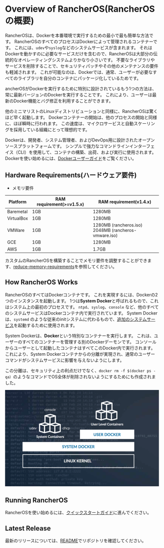 # Overview of RancherOS(RancherOSの概要)

RancherOSは、Dockerを本番環境で実行するための最小で最も簡単な方法です。
RancherOSのすべてのプロセスはDockerによって管理されるコンテナーです。
これには、`udev`や`syslog`などのシステムサービスが含まれます。
それはDockerを動かすのに必要なサービスだけを含むので、RancherOSは大部分の伝統的なオペレーティングシステムよりかなり小さいです。
不要なライブラリやサービスを削除することで、セキュリティパッチやその他のメンテナンスの要件も軽減されます。
これが可能なのは、Dockerでは、通常、ユーザーが必要なすべてのライブラリを自分のコンテナにパッケージ化しているためです。

ancherOSがDockerを実行するために特別に設計されているもう1つの方法は、常に最新バージョンのDockerを実行することです。
これにより、ユーザーは最新のDocker機能とバグ修正を利用することができます。

他のミニマリストのLinuxディストリビューションと同様に、RancherOSは驚くほど早く起動します。 Dockerコンテナーの開始は、他のプロセスの開始と同様に、ほぼ瞬時に行われます。
この速度は、マイクロサービスと自動スケーリングを採用している組織にとって理想的です。

Dockerは、開発者、システム管理者、およびDevOps用に設計されたオープンソースプラットフォームです。
シンプルで強力なコマンドラインインターフェイス（CLI）を使用して、コンテナの構築、出荷、および実行に使用されます。
Dockerを使い始めるには、[Dockerユーザーガイド](https://docs.docker.com/config/daemon/)をご覧ください。

## Hardware Requirements(ハードウェア要件)

- メモリ要件

| Platform | RAM requirement(>=v1.5.x) | RAM requirement(v1.4.x) |
| --- | --- | --- |
| Baremetal | 1GB | 1280MB |
| VirtualBox | 1GB | 1280MB |
| VMWare | 1GB | 1280MB (rancheros.iso)<br>2048MB (rancheros-vmware.iso) |
| GCE | 1GB | 1280MB |
| AWS | 1GB | 1.7GB |
カスタムのRancherOSを構築することでメモリ要件を調整することができます、[reduce-memory-requirements](https://rancher.com/docs/os/v1.x/en/installation/custom-builds/custom-rancheros-iso/#reduce-memory-requirements)を参照してください。

## How RancherOS Works

RancherOSのすべてはDockerコンテナです。
これを実現するには、Dockerの2つのインスタンスを起動します。
1つは**System Docker**と呼ばれるもので、これはシステム上の最初のプロセスです。
`ntpd`、`syslog`、`console` など、他のすべてのシステムサービスはDockerコンテナ内で実行されています。
System Dockerは、`systemd` のような従来のinitシステムに代わるもので、[追加のシステムサービス](https://rancher.com/docs/os/v1.x/en/installation/system-services/adding-system-services/)を起動するために使用されます。

System Dockerは、**Docker**という特別なコンテナーを実行します。
これは、ユーザーのすべてのコンテナーを管理する別のDockerデーモンです。
コンソールからユーザーとして起動したコンテナはすべてこのDocker内で実行されます。
これにより、System Dockerコンテナからの分離が実現され、通常のユーザーコマンドがシステムサービスに影響を与えないようにします。

この分離は、セキュリティ上の利点だけでなく、`docker rm -f $(docker ps -qa）`のようなコマンドでOS全体が削除されないようにするためにも作成されました。

![画像](../pictures/010001rancheroshowitworks.png)

## Running RancherOS

RancherOSを使い始めるには、[クイックスタートガイド](https://rancher.com/docs/os/v1.x/en/quick-start-guide/)に進んでください。

## Latest Release

最新のリリースについては、[README](https://github.com/rancher/os/blob/master/README.md)でリポジトリを確認してください。


